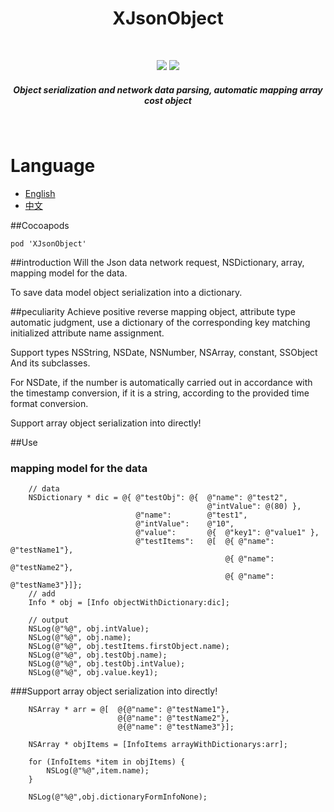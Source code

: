 <h1 align="center">XJsonObject</h1>
<br>
	<p align="center">
		<img src="https://img.shields.io/badge/version-v0.0.1-blue.svg" />
		<img src="https://img.shields.io/badge/language-OC-red.svg" />
	</p>
	<h5 align="center">Object serialization and network data parsing, automatic mapping array cost object</h5>
</br>

# Language
* [English](README.md)
* [中文](doc/README_zh.md)

##Cocoapods
```
pod 'XJsonObject'
```
##introduction
Will the Json data network request, NSDictionary, array, mapping model for the data.

To save data model object serialization into a dictionary.

##peculiarity
Achieve positive reverse mapping object, attribute type automatic judgment, use a dictionary of the corresponding key matching initialized attribute name assignment.

Support types NSString, NSDate, NSNumber, NSArray, constant, SSObject And its subclasses.

For NSDate, if the number is automatically carried out in accordance with the timestamp conversion, if it is a string, according to the provided time format conversion.

Support array object serialization into directly!

##Use
### mapping model for the data
```
    // data
    NSDictionary * dic = @{ @"testObj": @{  @"name": @"test2",
                                            @"intValue": @(80) },
                            @"name":        @"test1",
                            @"intValue":    @"10",
                            @"value":       @{  @"key1": @"value1" },
                            @"testItems":   @[  @{ @"name": @"testName1"},
                                                @{ @"name": @"testName2"},
                                                @{ @"name": @"testName3"}]};
    // add
    Info * obj = [Info objectWithDictionary:dic];

    // output
    NSLog(@"%@", obj.intValue);
    NSLog(@"%@", obj.name);
    NSLog(@"%@", obj.testItems.firstObject.name);
    NSLog(@"%@", obj.testObj.name);
    NSLog(@"%@", obj.testObj.intValue);
    NSLog(@"%@", obj.value.key1);
```
###Support array object serialization into directly!
```
    NSArray * arr = @[  @{@"name": @"testName1"},
                        @{@"name": @"testName2"},
                        @{@"name": @"testName3"}];
    
    NSArray * objItems = [InfoItems arrayWithDictionarys:arr];

    for (InfoItems *item in objItems) {
        NSLog(@"%@",item.name);
    }
    
    NSLog(@"%@",obj.dictionaryFormInfoNone);

```
